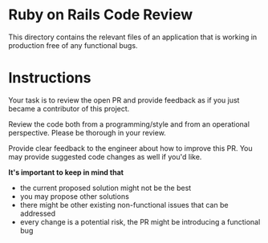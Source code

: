 # Ruby on Rails Code Review

This directory contains the relevant files of an application that is working
in production free of any functional bugs.

# Instructions

Your task is to review the open PR and provide feedback as if you just became a
contributor of this project.

Review the code both from a programming/style and from an operational perspective.
Please be thorough in your review.

Provide clear feedback to the engineer about how to improve this PR. You may
provide suggested code changes as well if you'd like.

**It's important to keep in mind that**

- the current proposed solution might not be the best
- you may propose other solutions
- there might be other existing non-functional issues that can be addressed
- every change is a potential risk, the PR might be introducing a functional bug

